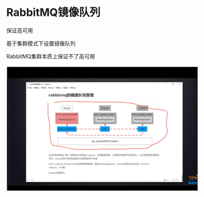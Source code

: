 # RabbitMQ镜像队列

保证高可用

基于集群模式下设置镜像队列

RabbitMQ集群本质上保证不了高可用

![image-20210725151945635](assets/image-20210725151945635.png)